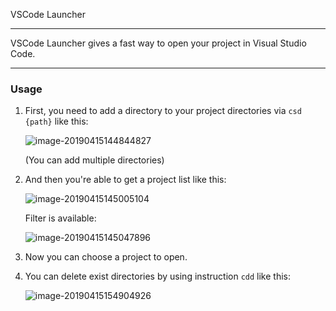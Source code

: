 VSCode Launcher

---

VSCode Launcher gives a fast way to open your project in Visual Studio Code.

---

### Usage

1. First, you need to add a directory to your project directories via `csd {path}` like this:

   ![image-20190415144844827](https://ws3.sinaimg.cn/large/006tNc79ly1g23bj24npoj30vg06iaay.jpg)

   (You can add multiple directories)

2. And then you're able to get a project list like this:

   ![image-20190415145005104](https://ws3.sinaimg.cn/large/006tNc79ly1g23bkd5gbzj30vu0rgn63.jpg)

   Filter is available:

   ![image-20190415145047896](https://ws4.sinaimg.cn/large/006tNc79ly1g23bl4x833j30vo06y0u3.jpg)

3. Now you can choose a project to open.

4. You can delete exist directories by using instruction `cdd` like this:

   ![image-20190415154904926](https://ws3.sinaimg.cn/large/006tNc79ly1g23d9qxk63j30w00c2wgj.jpg)

